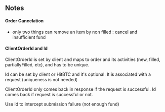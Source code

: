 ## Notes

#### Order Cancelation
- only two things can remove an item by non filled : cancel and insufficient fund

#### ClientOrderId and Id
ClientOrderId is set by client and maps to order and its activities (new, filled, partiallyFilled, etc), and has to be unique.

Id can be set by client or HitBTC and it's optional. It is associated with a request (uniqueness is not needed)

ClientOrderId only comes back in response if the request is successful. Id comes back if request is successful or not. 

Use Id to intercept submission failure (not enough fund)
